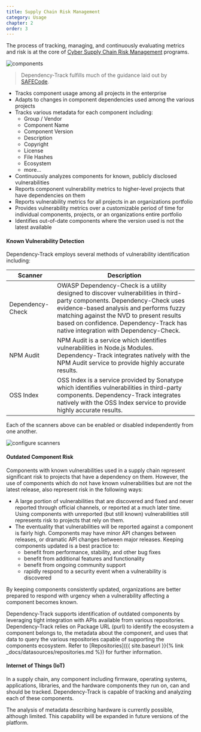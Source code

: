 ```yaml
---
title: Supply Chain Risk Management
category: Usage
chapter: 2
order: 3
---
```


The process of tracking, managing, and continuously evaluating metrics and risk is at the core of
[Cyber Supply Chain Risk Management](https://csrc.nist.gov/Projects/Supply-Chain-Risk-Management) programs. 

![components](/images/screenshots/components.png)

> Dependency-Track fulfills much of the guidance laid out by [SAFECode](https://www.safecode.org/wp-content/uploads/2017/05/SAFECode_TPC_Whitepaper.pdf).

* Tracks component usage among all projects in the enterprise
* Adapts to changes in component dependencies used among the various projects
* Tracks various metadata for each component including:
  * Group / Vendor
  * Component Name
  * Component Version
  * Description
  * Copyright
  * License
  * File Hashes
  * Ecosystem
  * more...
* Continuously analyzes components for known, publicly disclosed vulnerabilities
* Reports component vulnerability metrics to higher-level projects that have dependencies on them
* Reports vulnerability metrics for all projects in an organizations portfolio
* Provides vulnerability metrics over a customizable period of time for individual components, projects, or an 
organizations entire portfolio
* Identifies out-of-date components where the version used is not the latest available

#### Known Vulnerability Detection

Dependency-Track employs several methods of vulnerability identification including:

| Scanner | Description |
| ------|---------------|
| Dependency-Check | OWASP Dependency-Check is a utility designed to discover vulnerabilities in third-party components. Dependency-Check uses evidence-based analysis and performs fuzzy matching against the NVD to present results based on confidence. Dependency-Track has native integration with Dependency-Check.|
| NPM Audit | NPM Audit is a service which identifies vulnerabilities in Node.js Modules. Dependency-Track integrates natively with the NPM Audit service to provide highly accurate results.|
| OSS Index | OSS Index is a service provided by Sonatype which identifies vulnerabilities in third-party components. Dependency-Track integrates natively with the OSS Index service to provide highly accurate results.|

Each of the scanners above can be enabled or disabled independently from one another.

![configure scanners](/images/screenshots/scanners-configure.png)

#### Outdated Component Risk

Components with known vulnerabilities used in a supply chain represent significant risk to projects that have
a dependency on them. However, the use of components which do not have known vulnerabilities 
but are not the latest release, also represent risk in the following ways:
* A large portion of vulnerabilities that are discovered and fixed and never reported through official channels, or
reported at a much later time. Using components with unreported (but still known) vulnerabilities still represents risk
to projects that rely on them.
* The eventuality that vulnerabilities will be reported against a component is fairly high. Components may have
minor API changes between releases, or dramatic API changes between major releases. Keeping components updated is a 
best practice to:
  * benefit from performance, stability, and other bug fixes
  * benefit from additional features and functionality
  * benefit from ongoing community support
  * rapidly respond to a security event when a vulnerability is discovered

By keeping components consistently updated, organizations are better prepared to respond with urgency when a vulnerability
affecting a component becomes known.

Dependency-Track supports identification of outdated components by leveraging tight integration with APIs available
from various repositories. Dependency-Track relies on Package URL (purl) to identify the ecosystem a component belongs 
to, the metadata about the component, and uses that data to query the various repositories capable of supporting the 
components ecosystem. Refer to [Repositories]({{ site.baseurl }}{% link _docs/datasources/repositories.md %}) for 
further information.

#### Internet of Things (IoT)

In a supply chain, any component including firmware, operating systems, applications, libraries, and the hardware 
components they run on, can and should be tracked. Dependency-Track is capable of tracking and analyzing each of
these components.

The analysis of metadata describing hardware is currently possible, although limited. This capability will be expanded 
in future versions of the platform.